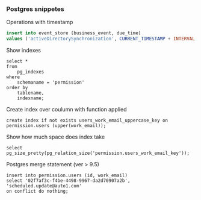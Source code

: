 ### Postgres snippetes

Operations with timestamp
```sql
insert into event_store (business_event, due_time)  
values ('activeDirectorySynchronization', CURRENT_TIMESTAMP + INTERVAL '100 minutes');
 ```
Show indexes
```
select * 
from
    pg_indexes
where
    schemaname = 'permission'
order by
    tablename,
    indexname;
```

Create index over coulumn with function applied
```
create index if not exists users_work_email_uppercase_key on permission.users (upper(work_email));
```

Show how much space does index take
```
select pg_size_pretty(pg_relation_size('permission.users_work_email_key'));
```

Postgres merge statement (ver > 9.5)
```
insert into permission.users (id, work_email)
select '02f7af3c-f4be-4498-9967-da2d70907a2b', 'scheduled.update@auto1.com'
on conflict do nothing;
```
